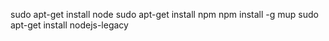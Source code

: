 sudo apt-get install node
sudo apt-get install npm
npm install -g mup
sudo apt-get install nodejs-legacy